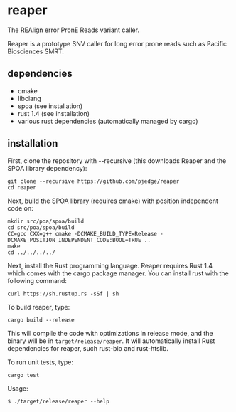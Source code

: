 # reaper
The REAlign error PronE Reads variant caller.

Reaper is a prototype SNV caller for long error prone reads such as Pacific Biosciences SMRT.

## dependencies
* cmake
* libclang
* spoa (see installation)
* rust 1.4 (see installation)
* various rust dependencies (automatically managed by cargo)

## installation
First, clone the repository with --recursive (this downloads Reaper and the SPOA library dependency):
```
git clone --recursive https://github.com/pjedge/reaper
cd reaper
```
Next, build the SPOA library (requires cmake) with position independent code on: 
```
mkdir src/poa/spoa/build
cd src/poa/spoa/build
CC=gcc CXX=g++ cmake -DCMAKE_BUILD_TYPE=Release -DCMAKE_POSITION_INDEPENDENT_CODE:BOOL=TRUE ..
make
cd ../../../../
```
Next, install the Rust programming language. Reaper requires Rust 1.4 which comes with the cargo package manager. You can install rust with the following command:
```
curl https://sh.rustup.rs -sSf | sh
```
To build reaper, type:
```
cargo build --release
```
This will compile the code with optimizations in release mode, and the binary will be
in ```target/release/reaper```. It will automatically install Rust dependencies for reaper,
such rust-bio and rust-htslib.

To run unit tests, type:
```
cargo test
```

Usage:
```
$ ./target/release/reaper --help
```
